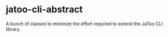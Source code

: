 # jatoo-cli-abstract
A bunch of classes to minimize the effort required to extend the JaToo CLI library.
